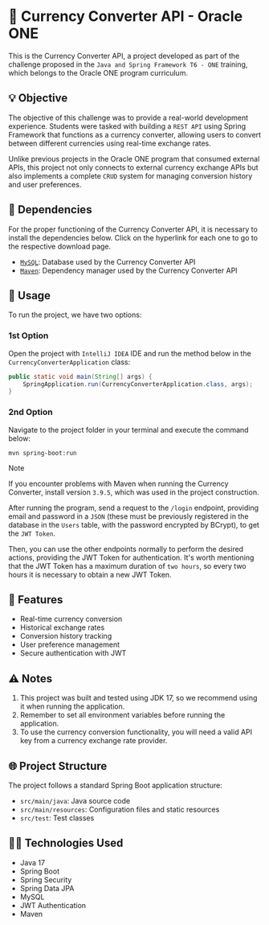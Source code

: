 # 💱 Currency Converter API - Oracle ONE

This is the Currency Converter API, a project developed as part of the challenge proposed in the `Java and Spring Framework T6 - ONE` training, which belongs to the Oracle ONE program curriculum.

## 💡 Objective

The objective of this challenge was to provide a real-world development experience. Students were tasked with building a `REST API` using Spring Framework that functions as a currency converter, allowing users to convert between different currencies using real-time exchange rates.

Unlike previous projects in the Oracle ONE program that consumed external APIs, this project not only connects to external currency exchange APIs but also implements a complete `CRUD` system for managing conversion history and user preferences.

## 📌 Dependencies

For the proper functioning of the Currency Converter API, it is necessary to install the dependencies below. Click on the hyperlink for each one to go to the respective download page.
- [`MySQL`](https://dev.mysql.com/downloads/installer/): Database used by the Currency Converter API
- [`Maven`](https://maven.apache.org/install.html): Dependency manager used by the Currency Converter API

## 🚀 Usage

To run the project, we have two options:

### 1st Option
Open the project with `IntelliJ IDEA` IDE and run the method below in the `CurrencyConverterApplication` class:

```java
public static void main(String[] args) {
    SpringApplication.run(CurrencyConverterApplication.class, args);
}
```

### 2nd Option
Navigate to the project folder in your terminal and execute the command below:

```
mvn spring-boot:run
```
> [!NOTE]
> If you encounter problems with Maven when running the Currency Converter, install version `3.9.5`, which was used in the project construction.

After running the program, send a request to the `/login` endpoint, providing email and password in a `JSON` (these must be previously registered in the database in the `Users` table, with the password encrypted by BCrypt), to get the `JWT Token`.

Then, you can use the other endpoints normally to perform the desired actions, providing the JWT Token for authentication. It's worth mentioning that the JWT Token has a maximum duration of `two hours`, so every two hours it is necessary to obtain a new JWT Token.

## 🔄 Features

- Real-time currency conversion
- Historical exchange rates
- Conversion history tracking
- User preference management
- Secure authentication with JWT

## ⚠️ Notes

1. This project was built and tested using JDK 17, so we recommend using it when running the application.
2. Remember to set all environment variables before running the application.
3. To use the currency conversion functionality, you will need a valid API key from a currency exchange rate provider.

## 🌐 Project Structure

The project follows a standard Spring Boot application structure:
- `src/main/java`: Java source code
- `src/main/resources`: Configuration files and static resources
- `src/test`: Test classes

## 👨‍💻 Technologies Used

- Java 17
- Spring Boot
- Spring Security
- Spring Data JPA
- MySQL
- JWT Authentication
- Maven

